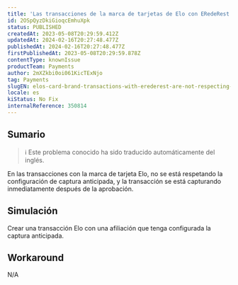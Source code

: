 ```yaml
---
title: 'Las transacciones de la marca de tarjetas de Elo con ERedeRest no respetan la captura anticipada'
id: 2OSpQyzDkiGioqcEmhuXpk
status: PUBLISHED
createdAt: 2023-05-08T20:29:59.412Z
updatedAt: 2024-02-16T20:27:48.477Z
publishedAt: 2024-02-16T20:27:48.477Z
firstPublishedAt: 2023-05-08T20:29:59.878Z
contentType: knownIssue
productTeam: Payments
author: 2mXZkbi0oi061KicTExNjo
tag: Payments
slugEN: elos-card-brand-transactions-with-erederest-are-not-respecting-early-capture
locale: es
kiStatus: No Fix
internalReference: 350814
---
```


## Sumario

>ℹ️ Este problema conocido ha sido traducido automáticamente del inglés.


En las transacciones con la marca de tarjeta Elo, no se está respetando la configuración de captura anticipada, y la transacción se está capturando inmediatamente después de la aprobación.


##

## Simulación


Crear una transacción Elo con una afiliación que tenga configurada la captura anticipada.



## Workaround


N/A

